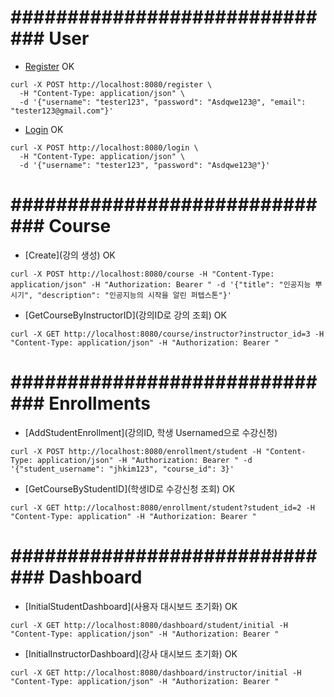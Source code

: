 # ############################## User ##############################
* [Register](회원가입) OK 
```
curl -X POST http://localhost:8080/register \
  -H "Content-Type: application/json" \
  -d '{"username": "tester123", "password": "Asdqwe123@", "email": "tester123@gmail.com"}'
```

* [Login](로그인) OK
```
curl -X POST http://localhost:8080/login \
  -H "Content-Type: application/json" \
  -d '{"username": "tester123", "password": "Asdqwe123@"}'
```

# ############################## Course ##############################
* [Create](강의 생성) OK
```
curl -X POST http://localhost:8080/course -H "Content-Type: application/json" -H "Authorization: Bearer " -d '{"title": "인공지능 뿌시기", "description": "인공지능의 시작을 알린 퍼텝스톤"}'
```

* [GetCourseByInstructorID](강의ID로 강의 조회) OK
```
curl -X GET http://localhost:8080/course/instructor?instructor_id=3 -H "Content-Type: application/json" -H "Authorization: Bearer "
```

# ############################## Enrollments ##############################
* [AddStudentEnrollment](강의ID, 학생 Usernamed으로 수강신청)
```
curl -X POST http://localhost:8080/enrollment/student -H "Content-Type: application/json" -H "Authorization: Bearer " -d '{"student_username": "jhkim123", "course_id": 3}'
```

* [GetCourseByStudentID](학생ID로 수강신청 조회) OK
```
curl -X GET http://localhost:8080/enrollment/student?student_id=2 -H "Content-Type: application" -H "Authorization: Bearer "
```

# ############################## Dashboard ##############################
* [InitialStudentDashboard](사용자 대시보드 초기화) OK
```
curl -X GET http://localhost:8080/dashboard/student/initial -H "Content-Type: application/json" -H "Authorization: Bearer "
```

* [InitialInstructorDashboard](강사 대시보드 초기화) OK
```
curl -X GET http://localhost:8080/dashboard/instructor/initial -H "Content-Type: application/json" -H "Authorization: Bearer "
```


